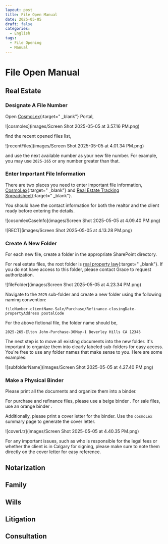 ```yaml
---
layout: post
title: File Open Manual
date: 2025-05-05
draft: false
categories:
  - English
tags:
  - File Opening
  - Manual
---
```


# File Open Manual

<!-- more -->

## Real Estate

### Designate A File Number

Open [CosmoLex](https://law.cosmolex.com/login/){:target=" \_blank"} Portal,

![cosmolex](images/Screen Shot 2025-05-05 at 3.57.16 PM.png)

find the recent opened files list,

![recentFiles](images/Screen Shot 2025-05-05 at 4.01.34 PM.png)

and use the next available number as your new file number. For example, you may use `2025-265` or any number greater than that.

### Enter Important File Information

There are two places you need to enter important file information, [CosmoLex](https://law.cosmolex.com/login/){:target=" \_blank"} and [Real Estate Tracking Spreadsheet](https://kzlaw.sharepoint.com/:x:/s/realpropertylaw/EaO1ago1aXxGioNdA5P7NSoBDdb04Sd0OOv0p6-JN2xEcg?e=aKJdR3){:target=" \_blank"}.

You should have the contact information for both the realtor and the client ready before entering the details.

![cosomlexCaseInfo](images/Screen Shot 2025-05-05 at 4.09.40 PM.png)

![RECT](images/Screen Shot 2025-05-05 at 4.13.28 PM.png)

### Create A New Folder

For each new file, create a folder in the appropriate SharePoint directory. 

For real estate files, the root folder is [real property law](https://kzlaw.sharepoint.com/sites/realpropertylaw){:target=" \_blank"}. If you do not have access to this folder, please contact Grace to request authorization.

![fileFolder](images/Screen Shot 2025-05-05 at 4.23.34 PM.png)

Navigate to the `2025` sub-folder and create a new folder using the following naming convention:

`fileNumber-clientName-Sale/Purchase/Refinance-closingDate-propertyAddress postalCode`

For the above fictional file, the folder name should be,

`2025-265-Elton John-Purchase-30May-1 Beverley Hills CA 12345`

The next step is to move all existing documents into the new folder. It's important to organize them into clearly labeled sub-folders for easy access. You're free to use any folder names that make sense to you. Here are some examples:

![subfolderName](images/Screen Shot 2025-05-05 at 4.27.40 PM.png)

### Make a Physical Binder

Please print all the documents and organize them into a binder.

For purchase and refinance files, please use a beige binder <i style="color: Khaki" class="fa-regular fa-folder-open"></i>. For sale files, use an orange binder <i style="color: Orange" class="fa-regular fa-folder-open"></i>. 

Additionally, please print a cover letter for the binder. Use the `cosmoLex` summary page to generate the cover letter.

![coverLtr](images/Screen Shot 2025-05-05 at 4.40.35 PM.png)

For any important issues, such as who is responsible for the legal fees or whether the client is in Calgary for signing, please make sure to note them directly on the cover letter for easy reference.

## Notarization

## Family

## Wills

## Litigation

## Consultation

